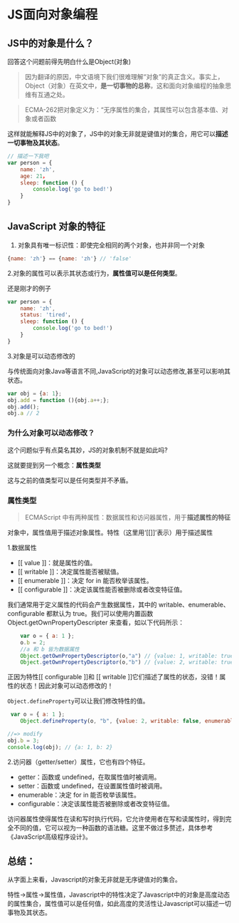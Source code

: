 # JS面向对象编程



## JS中的对象是什么？

回答这个问题前得先明白什么是Object(对象)

> 因为翻译的原因，中文语境下我们很难理解“对象”的真正含义。事实上，Object（对象）在英文中，**是一切事物的总称**，这和面向对象编程的抽象思维有互通之处。



> ECMA-262把对象定义为：“无序属性的集合，其属性可以包含基本值、对象或者函数



这样就能解释JS中的对象了，JS中的对象无非就是键值对的集合，用它可以**描述一切事物及其状态**。

```javascript
// 描述一下我吧
var person = {
    name: 'zh',
    age: 21，
    sleep: function () {
		console.log('go to bed!')
    }
}
```





## JavaScript 对象的特征

1. 对象具有唯一标识性：即使完全相同的两个对象，也并非同一个对象

```javascript
{name: 'zh'} == {name: 'zh'} // 'false'
```



2.对象的属性可以表示其状态或行为，**属性值可以是任何类型**。

还是刚才的例子

```javascript
var person = {
    name: 'zh',
    status: 'tired'，
    sleep: function () {
		console.log('go to bed!')
    }
}
```



3.对象是可以动态修改的

与传统面向对象Java等语言不同,JavaScript的对象可以动态修改,甚至可以影响其状态。

```javascript
var obj = {a: 1};
obj.add = function (){obj.a++;};
obj.add();
obj.a // 2
```



### 为什么对象可以动态修改？

这个问题似乎有点莫名其妙，JS的对象机制不就是如此吗?

这就要提到另一个概念：**属性类型**

这与之前的值类型可以是任何类型并不矛盾。



### 属性类型

> ECMAScript 中有两种属性：数据属性和访问器属性，用于**描述属性的特征**

对象中，属性值用于描述对象属性。特性（这里用‘[[]]’表示）用于描述属性

1.数据属性

- [[ value ]]：就是属性的值。
- [[ writable ]]：决定属性能否被赋值。
- [[ enumerable ]]：决定 for in 能否枚举该属性。
- [[ configurable ]]：决定该属性能否被删除或者改变特征值。



我们通常用于定义属性的代码会产生数据属性，其中的 writable、enumerable、configurable 都默认为 true。我们可以使用内置函数 Object.getOwnPropertyDescripter 来查看，如以下代码所示：

```JavaScript
    var o = { a: 1 };
    o.b = 2;
    //a 和 b 皆为数据属性
    Object.getOwnPropertyDescriptor(o,"a") // {value: 1, writable: true, enumerable: true, configurable: true}
    Object.getOwnPropertyDescriptor(o,"b") // {value: 2, writable: true, enumerable: true, configurable: true}
```

正因为特性[[ configurable ]]和 [[ writable ]]它们描述了属性的状态，没错！属性的状态！因此对象可以动态修改的！

`Object.defineProperty`可以让我们修改特性的值。

```javascript
 var o = { a: 1 };
    Object.defineProperty(o, "b", {value: 2, writable: false, enumerable: false, configurable: true});

//=> modify
obj.b = 3;
console.log(obj); // {a: 1, b: 2} 
```





2.访问器（getter/setter）属性，它也有四个特征。

- getter：函数或 undefined，在取属性值时被调用。
- setter：函数或 undefined，在设置属性值时被调用。
- enumerable：决定 for in 能否枚举该属性。
- configurable：决定该属性能否被删除或者改变特征值。

访问器属性使得属性在读和写时执行代码，它允许使用者在写和读属性时，得到完全不同的值，它可以视为一种函数的语法糖。这里不做过多赘述，具体参考《JavaScript高级程序设计》。



## 总结：

从字面上来看，Javascript的对象无非就是无序键值对的集合。

特性->属性->属性值，Javascript中的特性决定了Javascript中的对象是高度动态的属性集合，属性值可以是任何值，如此高度的灵活性让Javascript可以描述一切事物及其状态。